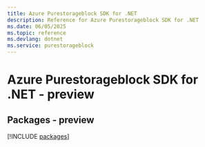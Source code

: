 ```yaml
---
title: Azure Purestorageblock SDK for .NET
description: Reference for Azure Purestorageblock SDK for .NET
ms.date: 06/05/2025
ms.topic: reference
ms.devlang: dotnet
ms.service: purestorageblock
---
```

# Azure Purestorageblock SDK for .NET - preview
## Packages - preview
[!INCLUDE [packages](purestorageblock-index.md)]